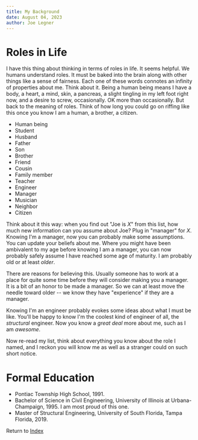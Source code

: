 ```yaml
---
title: My Background
date: August 04, 2023
author: Joe Legner
---
```


# Roles in Life

I have this thing about thinking in terms of roles in life. It seems helpful. We humans understand roles. It must be baked into the brain along with other things like a sense of fairness. Each one of these words connotes an infinity of properties about me. Think about it. Being a human being means I have a body, a heart, a mind, skin, a pancreas, a slight tingling in my left foot right now, and a desire to screw, occasionally. OK more than occasionally. But back to the meaning of roles. Think of how long you could go on riffing like this once you know I am a human, a brother, a citizen. 

- Human being
- Student
- Husband
- Father 
- Son
- Brother
- Friend
- Cousin
- Family member
- Teacher
- Engineer
- Manager
- Musician
- Neighbor
- Citizen

Think about it this way: when you find out "Joe is $X$" from this list, how much new information can you assume about Joe? Plug in "manager" for $X$. Knowing I'm a manager, now you can probably make some assumptions. You can update your beliefs about me. Where you might have been ambivalent to my age before knowing I am a manager, you can now probably safely assume I have reached some age of maturity. I am probably old or at least _older_. 

There are reasons for believing this. Usually someone has to work at a place for quite some time before they will consider making you a manager. It is a bit of an honor to be made a manager. So we can at least move the needle toward older -- we know they have "experience" if they are a manager.

Knowing I'm an engineer probably evokes some ideas about what I must be like. You'll be happy to know I'm the coolest kind of engineer of all, the _structural_ engineer. Now you know a _great deal_ more about me, such as I am _awesome_. 

Now re-read my list, think about everything you know about the role I named, and I reckon you will know me as well as a stranger could on such short notice.

# Formal Education

- Pontiac Township High School, 1991.
- Bachelor of Science in Civil Engineering, University of Illinois at Urbana-Champaign, 1995. I am most proud of this one.
- Master of Structural Engineering, University of South Florida, Tampa Florida, 2019.

Return to [Index](index.html)

